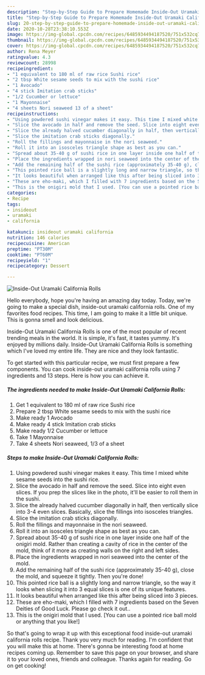 ```yaml
---
description: "Step-by-Step Guide to Prepare Homemade Inside-Out Uramaki California Rolls"
title: "Step-by-Step Guide to Prepare Homemade Inside-Out Uramaki California Rolls"
slug: 20-step-by-step-guide-to-prepare-homemade-inside-out-uramaki-california-rolls
date: 2020-10-28T23:38:10.553Z
image: https://img-global.cpcdn.com/recipes/6485934494187520/751x532cq70/inside-out-uramaki-california-rolls-recipe-main-photo.jpg
thumbnail: https://img-global.cpcdn.com/recipes/6485934494187520/751x532cq70/inside-out-uramaki-california-rolls-recipe-main-photo.jpg
cover: https://img-global.cpcdn.com/recipes/6485934494187520/751x532cq70/inside-out-uramaki-california-rolls-recipe-main-photo.jpg
author: Rena Meyer
ratingvalue: 4.3
reviewcount: 28998
recipeingredient:
- "1 equivalent to 180 ml of raw rice Sushi rice"
- "2 tbsp White sesame seeds to mix with the sushi rice"
- "1 Avocado"
- "4 stick Imitation crab sticks"
- "1/2 Cucumber or lettuce"
- "1 Mayonnaise"
- "4 sheets Nori seaweed 13 of a sheet"
recipeinstructions:
- "Using powdered sushi vinegar makes it easy. This time I mixed white sesame seeds into the sushi rice."
- "Slice the avocado in half and remove the seed. Slice into eight even slices. If you prep the slices like in the photo, it&#39;ll be easier to roll them in the sushi."
- "Slice the already halved cucumber diagonally in half, then vertically slice into 3-4 even slices. Basically, slice the fillings into isosceles triangles."
- "Slice the imitation crab sticks diagonally."
- "Roll the fillings and mayonnaise in the nori seaweed."
- "Roll it into an isosceles triangle shape as best as you can."
- "Spread about 35-40 g of sushi rice in one layer inside one half of the onigiri mold. Rather than creating a cavity of rice in the center of the mold, think of it more as creating walls on the right and left sides."
- "Place the ingredients wrapped in nori seaweed into the center of the mold."
- "Add the remaining half of the sushi rice (approximately 35-40 g), close the mold, and squeeze it tightly. Then you&#39;re done!"
- "This pointed rice ball is a slightly long and narrow triangle, so the way it looks when slicing it into 3 equal slices is one of its unique features."
- "It looks beautiful when arranged like this after being sliced into 3 pieces."
- "These are eho-maki, which I filled with 7 ingredients based on the Seven Deities of Good Luck. Please go check it out.."
- "This is the onigiri mold that I used. [You can use a pointed rice ball mold or anything that you like!]"
categories:
- Recipe
tags:
- insideout
- uramaki
- california

katakunci: insideout uramaki california 
nutrition: 146 calories
recipecuisine: American
preptime: "PT30M"
cooktime: "PT60M"
recipeyield: "1"
recipecategory: Dessert

---
```



![Inside-Out Uramaki California Rolls](https://img-global.cpcdn.com/recipes/6485934494187520/751x532cq70/inside-out-uramaki-california-rolls-recipe-main-photo.jpg)

Hello everybody, hope you're having an amazing day today. Today, we're going to make a special dish, inside-out uramaki california rolls. One of my favorites food recipes. This time, I am going to make it a little bit unique. This is gonna smell and look delicious.



Inside-Out Uramaki California Rolls is one of the most popular of recent trending meals in the world. It is simple, it's fast, it tastes yummy. It's enjoyed by millions daily. Inside-Out Uramaki California Rolls is something which I've loved my entire life. They are nice and they look fantastic.


To get started with this particular recipe, we must first prepare a few components. You can cook inside-out uramaki california rolls using 7 ingredients and 13 steps. Here is how you can achieve it.

<!--inarticleads1-->

##### The ingredients needed to make Inside-Out Uramaki California Rolls:

1. Get 1 equivalent to 180 ml of raw rice Sushi rice
1. Prepare 2 tbsp White sesame seeds to mix with the sushi rice
1. Make ready 1 Avocado
1. Make ready 4 stick Imitation crab sticks
1. Make ready 1/2 Cucumber or lettuce
1. Take 1 Mayonnaise
1. Take 4 sheets Nori seaweed, 1/3 of a sheet




<!--inarticleads2-->

##### Steps to make Inside-Out Uramaki California Rolls:

1. Using powdered sushi vinegar makes it easy. This time I mixed white sesame seeds into the sushi rice.
1. Slice the avocado in half and remove the seed. Slice into eight even slices. If you prep the slices like in the photo, it&#39;ll be easier to roll them in the sushi.
1. Slice the already halved cucumber diagonally in half, then vertically slice into 3-4 even slices. Basically, slice the fillings into isosceles triangles.
1. Slice the imitation crab sticks diagonally.
1. Roll the fillings and mayonnaise in the nori seaweed.
1. Roll it into an isosceles triangle shape as best as you can.
1. Spread about 35-40 g of sushi rice in one layer inside one half of the onigiri mold. Rather than creating a cavity of rice in the center of the mold, think of it more as creating walls on the right and left sides.
1. Place the ingredients wrapped in nori seaweed into the center of the mold.
1. Add the remaining half of the sushi rice (approximately 35-40 g), close the mold, and squeeze it tightly. Then you&#39;re done!
1. This pointed rice ball is a slightly long and narrow triangle, so the way it looks when slicing it into 3 equal slices is one of its unique features.
1. It looks beautiful when arranged like this after being sliced into 3 pieces.
1. These are eho-maki, which I filled with 7 ingredients based on the Seven Deities of Good Luck. Please go check it out..
1. This is the onigiri mold that I used. [You can use a pointed rice ball mold or anything that you like!]




So that's going to wrap it up with this exceptional food inside-out uramaki california rolls recipe. Thank you very much for reading. I'm confident that you will make this at home. There's gonna be interesting food at home recipes coming up. Remember to save this page on your browser, and share it to your loved ones, friends and colleague. Thanks again for reading. Go on get cooking!

